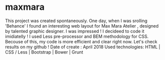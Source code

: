 # maxmara
This project was created spontaneously. One day, when I was srolling 'Behance' I found an interesting web layout for Max Mara Atelier , designed by talented graphic designer. I was impressed ! I decideed to code it imidiatelly ! I used Less pre-processor and BEM methodology for CSS. Becouse of this, my code is more efficient and clear right now. Let's check results on my github !   Date of create : April 2018  Used technologies: HTML | CSS / Less | Bootstrap | Bower | Grunt
